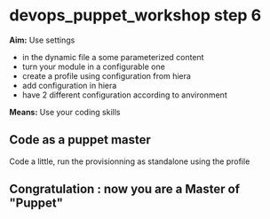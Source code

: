 devops_puppet_workshop step 6
======================

**Aim:**
Use settings 
- in the dynamic file a some parameterized content
- turn your module in a configurable one
- create a profile using configuration from hiera
- add configuration in hiera
- have 2 different configuration according to anvironment

**Means:**
Use your coding skills

Code as a puppet master
----------

Code a little, run the provisionning as standalone using the profile

## Congratulation : now you are a Master of "Puppet"
